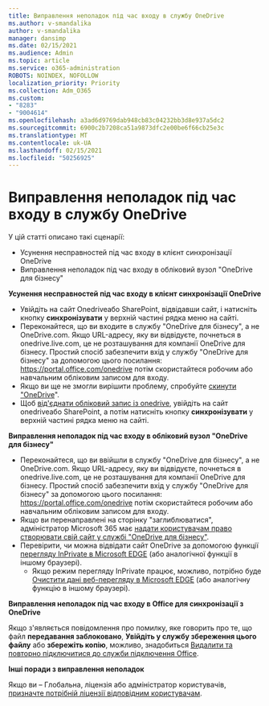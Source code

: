 ```yaml
---
title: Виправлення неполадок під час входу в службу OneDrive
ms.author: v-smandalika
author: v-smandalika
manager: dansimp
ms.date: 02/15/2021
ms.audience: Admin
ms.topic: article
ms.service: o365-administration
ROBOTS: NOINDEX, NOFOLLOW
localization_priority: Priority
ms.collection: Adm_O365
ms.custom:
- "8283"
- "9004614"
ms.openlocfilehash: a3ad6d9769dab948cb83c04232bb3d8e937a5dc2
ms.sourcegitcommit: 6900c2b7208ca51a9873dfc2e00be6f66cb25e3c
ms.translationtype: MT
ms.contentlocale: uk-UA
ms.lasthandoff: 02/15/2021
ms.locfileid: "50256925"
---
```

# <a name="troubleshoot-signing-in-to-onedrive"></a>Виправлення неполадок під час входу в службу OneDrive

У цій статті описано такі сценарії:

- Усунення несправностей під час входу в клієнт синхронізації OneDrive
- Виправлення неполадок під час входу в обліковий вузол "OneDrive для бізнесу"

**Усунення несправностей під час входу в клієнт синхронізації OneDrive**

- Увійдіть на сайт Onedriveабо SharePoint, відвідавши сайт, і натисніть кнопку **синхронізувати** у верхній частині рядка меню на сайті.
- Переконайтеся, що ви входите в службу "OneDrive для бізнесу", а не OneDrive.com. Якщо URL-адресу, яку ви відвідуєте, почнеться в onedrive.live.com, це не розташування для компанії OneDrive для бізнесу. Простий спосіб забезпечити вхід у службу "OneDrive для бізнесу" за допомогою цього посилання: https://portal.office.com/onedrive потім скористайтеся робочим або навчальним обліковим записом для входу.
- Якщо ви ще не змогли вирішити проблему, спробуйте [скинути "OneDrive](https://support.microsoft.com/office/reset-onedrive-34701e00-bf7b-42db-b960-84905399050c)".
- Щоб [від'єднати обліковий запис із onedrive](https://support.microsoft.com/office/how-to-remove-an-account-in-onedrive-72699268-9e64-45bd-b723-9a19f4512fd1), увійдіть на сайт onedriveабо SharePoint, а потім натисніть кнопку **синхронізувати** у верхній частині рядка меню на сайті.

**Виправлення неполадок під час входу в обліковий вузол "OneDrive для бізнесу"**

- Переконайтеся, що ви ввійшли в службу "OneDrive для бізнесу", а не OneDrive.com. Якщо URL-адресу, яку ви відвідуєте, почнеться в onedrive.live.com, це не розташування для компанії OneDrive для бізнесу. Простий спосіб забезпечити вхід у службу "OneDrive для бізнесу" за допомогою цього посилання: https://portal.office.com/onedrive потім скористайтеся робочим або навчальним обліковим записом для входу.
- Якщо ви перенаправлені на сторінку "заглиблюватися", адміністратор Microsoft 365 має [надати користувачам право створювати свій сайт у службі "OneDrive для бізнесу"](https://support.microsoft.com/office/you-re-redirected-to-your-delve-profile-page-after-you-click-onedrive-on-the-microsoft-365-app-launcher-2af26640-9ddf-46c3-8912-6af30efcc7b0).
- Перевірити, чи можна відвідати сайт OneDrive за допомогою функції [перегляду InPrivate в Microsoft EDGE](https://support.microsoft.com/microsoft-edge/browse-inprivate-in-microsoft-edge-e6f47704-340c-7d4f-b00d-d0cf35aa1fcc) (або аналогічної функції в іншому браузері).
    - Якщо режим перегляду InPrivate працює, можливо, потрібно буде [Очистити дані веб-перегляду в Microsoft EDGE](https://support.microsoft.com/microsoft-edge/view-and-delete-browser-history-in-microsoft-edge-00cf7943-a9e1-975a-a33d-ac10ce454ca4) (або аналогічну функцію в іншому браузері).

**Виправлення неполадок під час входу в Office для синхронізації з OneDrive**

Якщо з'являється повідомлення про помилку, яке говорить про те, що файл **передавання заблоковано**, **Увійдіть у службу збереження цього файлу** або **збережіть копію**, можливо, знадобиться [Видалити та повторно підключитися до служби підключення Office](https://support.microsoft.com/office/how-to-resolve-upload-blocked-sign-into-save-this-file-or-save-a-copy-error-messages-32c7340c-f5fb-4ca0-a829-65d8120f81f8).

**Інші поради з виправлення неполадок**

Якщо ви – Глобальна, ліцензія або адміністратор користувачів, [призначте потрібній ліцензії відповідним користувачам](https://docs.microsoft.com/microsoft-365/admin/manage/assign-licenses-to-users).

